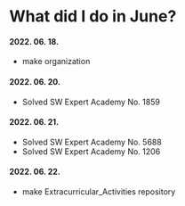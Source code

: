 # What did I do in June?

#### 2022. 06. 18.
- make organization

#### 2022. 06. 20.
- Solved SW Expert Academy No. 1859

#### 2022. 06. 21.
- Solved SW Expert Academy No. 5688
- Solved SW Expert Academy No. 1206

#### 2022. 06. 22.
- make Extracurricular_Activities repository


